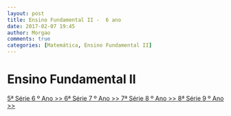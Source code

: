 ```yaml
---
layout: post
title: Ensino Fundamental II -  6 ano
date: 2017-02-07 19:45
author: Morgao
comments: true
categories: [Matemática, Ensino Fundamental II]
---
```


# Ensino Fundamental II

[5ª Série 6 º Ano >> ](https://tecritmodigital.com.br/#)
[6ª Série 7 º Ano >> ](https://tecritmodigital.com.br/#)
[7ª Série 8 º Ano >> ](https://tecritmodigital.com.br/#)
[8ª Série 9 º Ano >> ](https://tecritmodigital.com.br/#)